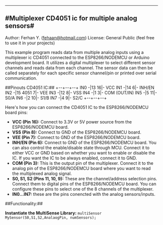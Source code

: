 -----------------------------------------------------------------------------------------------------------------------
 #Multiplexer CD4051 ic for multiple analog sensors#
-----------------------------------------------------------------------------------------------------------------------
Author: Ferhan Y. (fehaan@hotmail.com)
License: General Public (feel free to use it in your projects)

This example program reads data from multiple analog inputs using a multiplexer ic CD4051 connected to the ESP8266/NODEMCU or Arduino development board.
It utilizes a digital multiplexer to select different sensor channels and reads data from each channel.
The sensor data can then be called separately for each specific sensor channel/pin or printed over serial communication.
 
 ##Pinouts CD4051 IC:##
         +--+--+--+
  IN0 -|13        16|- VCC
  IN1 -|14         6|- INH/EN
  IN2 -|15  4051   7|- VEE
  IN3 -|12         8|- VSS
  IN4 -|1          3|- COM (OUT/IN)
  IN5 -|5         11|- S0/A
  IN6 -|2         10|- S1/B
  IN7 -|4          9|- S2/C
         +--+--+--+

Here's how you can connect the CD4051 IC to the ESP8266/NODEMCU board pins:

- <b>VCC (Pin 16):</b> Connect to 3.3V or 5V power source from the ESP8266/NODEMCU board.
- <b>VSS (Pin 8):</b> Connect to GND of the ESP8266/NODEMCU board.
- <b>VEE (Pin 7):</b> Connect to GND of the ESP8266/NODEMCU board.
- <b>INH/EN (Pin 6):</b> Connect to GND of the ESP8266/NODEMCU board. You can also control the enable/disable state through MCU. Connect it to either VCC or GND based on whether you want to enable or disable the IC. If you want the IC to be always enabled, connect it to GND.
- <b>COM (Pin 3):</b> This is the output pin of the multiplexer. Connect it to the analog pin of the ESP8266/NODEMCU board where you want to read the multiplexed analog signal.
- <b>S0, S1, S2 (Pins 11, 10, 9):</b> These are the channel/address selection pins. Connect them to digital pins of the ESP8266/NODEMCU board. 
                               You can configure these pins to select one of the 8 channels of the multiplexer.
- <b>IN0...IN7:</b> these are the pins conencted with the analog sensors/inputs.

##Functionality:</h3>##

<b>Instantiate the MultiSense Library:</b>
`multiSensor MySensor(S0,S1,S2,AnalaogPin, numSensors);`
